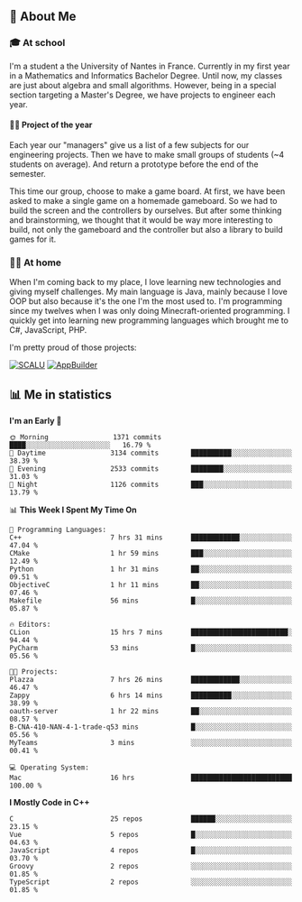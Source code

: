 ## 👀 About Me

### 🎓 At school

I'm a student a the University of Nantes in France. Currently in my first year in a Mathematics and Informatics Bachelor Degree. Until now, my classes are just about algebra and small algorithms. However, being in a special section targeting a Master's Degree, we have projects to engineer each year. 

#### 🔧🔬 Project of the year

Each year our "managers" give us a list of a few subjects for our engineering projects. Then we have to make small groups of students (~4 students on average). And return a prototype before the end of the semester.

This time our group, choose to make a game board. At first, we have been asked to make a single game on a homemade gameboard. So we had to build the screen and the controllers by ourselves. 
But after some thinking and brainstorming, we thought that it would be way more interesting to build, not only the gameboard and the controller but also a library to build games for it.

### 👨‍💻 At home

When I'm coming back to my place, I love learning new technologies and giving myself challenges. My main language is Java, mainly because I love OOP but also because it's the one I'm the most used to. I'm programming since my twelves when I was only doing Minecraft-oriented programming.  I quickly get into learning new programming languages which brought me to C#, JavaScript, PHP. 

I'm pretty proud of those projects:

[![SCALU](https://github-readme-stats.vercel.app/api/pin?username=renardfute&repo=SCALU)](https://github.com/renardfute/scalu)
[![AppBuilder](https://github-readme-stats.vercel.app/api/pin?username=pulsedev2&repo=AppBuilder)](https://github.com/pulsedev2/AppBuilder)

## 📊 Me in statistics
<!--START_SECTION:waka-->
**I'm an Early 🐤** 

```text
🌞 Morning                1371 commits        ████░░░░░░░░░░░░░░░░░░░░░   16.79 % 
🌆 Daytime                3134 commits        ██████████░░░░░░░░░░░░░░░   38.39 % 
🌃 Evening                2533 commits        ████████░░░░░░░░░░░░░░░░░   31.03 % 
🌙 Night                  1126 commits        ███░░░░░░░░░░░░░░░░░░░░░░   13.79 % 
```


📊 **This Week I Spent My Time On** 

```text
💬 Programming Languages: 
C++                      7 hrs 31 mins       ████████████░░░░░░░░░░░░░   47.04 % 
CMake                    1 hr 59 mins        ███░░░░░░░░░░░░░░░░░░░░░░   12.49 % 
Python                   1 hr 31 mins        ██░░░░░░░░░░░░░░░░░░░░░░░   09.51 % 
ObjectiveC               1 hr 11 mins        ██░░░░░░░░░░░░░░░░░░░░░░░   07.46 % 
Makefile                 56 mins             █░░░░░░░░░░░░░░░░░░░░░░░░   05.87 % 

🔥 Editors: 
CLion                    15 hrs 7 mins       ████████████████████████░   94.44 % 
PyCharm                  53 mins             █░░░░░░░░░░░░░░░░░░░░░░░░   05.56 % 

🐱‍💻 Projects: 
Plazza                   7 hrs 26 mins       ████████████░░░░░░░░░░░░░   46.47 % 
Zappy                    6 hrs 14 mins       ██████████░░░░░░░░░░░░░░░   38.99 % 
oauth-server             1 hr 22 mins        ██░░░░░░░░░░░░░░░░░░░░░░░   08.57 % 
B-CNA-410-NAN-4-1-trade-q53 mins             █░░░░░░░░░░░░░░░░░░░░░░░░   05.56 % 
MyTeams                  3 mins              ░░░░░░░░░░░░░░░░░░░░░░░░░   00.41 % 

💻 Operating System: 
Mac                      16 hrs              █████████████████████████   100.00 % 
```

**I Mostly Code in C++** 

```text
C                        25 repos            ██████░░░░░░░░░░░░░░░░░░░   23.15 % 
Vue                      5 repos             █░░░░░░░░░░░░░░░░░░░░░░░░   04.63 % 
JavaScript               4 repos             █░░░░░░░░░░░░░░░░░░░░░░░░   03.70 % 
Groovy                   2 repos             ░░░░░░░░░░░░░░░░░░░░░░░░░   01.85 % 
TypeScript               2 repos             ░░░░░░░░░░░░░░░░░░░░░░░░░   01.85 % 
```




<!--END_SECTION:waka-->
